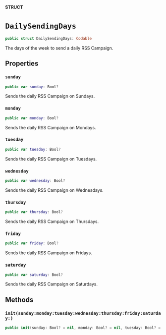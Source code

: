 **STRUCT**

# `DailySendingDays`

```swift
public struct DailySendingDays: Codable
```

The days of the week to send a daily RSS Campaign.

## Properties
### `sunday`

```swift
public var sunday: Bool?
```

Sends the daily RSS Campaign on Sundays.

### `monday`

```swift
public var monday: Bool?
```

Sends the daily RSS Campaign on Mondays.

### `tuesday`

```swift
public var tuesday: Bool?
```

Sends the daily RSS Campaign on Tuesdays.

### `wednesday`

```swift
public var wednesday: Bool?
```

Sends the daily RSS Campaign on Wednesdays.

### `thursday`

```swift
public var thursday: Bool?
```

Sends the daily RSS Campaign on Thursdays.

### `friday`

```swift
public var friday: Bool?
```

Sends the daily RSS Campaign on Fridays.

### `saturday`

```swift
public var saturday: Bool?
```

Sends the daily RSS Campaign on Saturdays.

## Methods
### `init(sunday:monday:tuesday:wednesday:thursday:friday:saturday:)`

```swift
public init(sunday: Bool? = nil, monday: Bool? = nil, tuesday: Bool? = nil, wednesday: Bool? = nil, thursday: Bool? = nil, friday: Bool? = nil, saturday: Bool? = nil)
```
